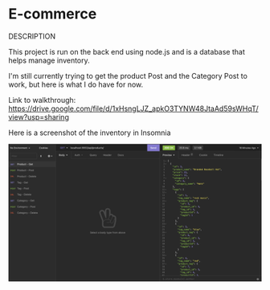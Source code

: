 # E-commerce
 DESCRIPTION
 
 This project is run on the back end using node.js and is a database that helps manage inventory.
 
 I'm still currently trying to get the product Post and the Category Post to work, but here is what I do have for now.
 
 Link to walkthrough: https://drive.google.com/file/d/1xHsngLJZ_apkO3TYNW48JtaAd59sWHqT/view?usp=sharing

Here is a screenshot of the inventory in Insomnia
 
![insomnia](insomnia.jpg)
